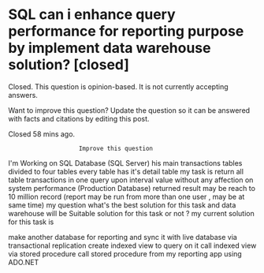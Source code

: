 
# SQL can i enhance query performance for reporting purpose by implement data warehouse solution? [closed]







Closed. This question is opinion-based. It is not currently accepting answers.
                        
                    










Want to improve this question? Update the question so it can be answered with facts and citations by editing this post.


Closed 58 mins ago.







                        Improve this question
                    



I'm Working on SQL Database (SQL Server) his main transactions tables divided to four tables every table has it's detail table my task is return all table transactions in one query upon interval value without any affection on system performance (Production Database) returned result may be reach to 10 million
record (report may be run from more than one user , may be at same time)
my question what's the best solution for this task and data warehouse will be Suitable solution for this task or not ?
my current solution for this task is

make another database for reporting and sync it with live database via transactional   replication
create indexed view to query on it
call indexed view via stored procedure
call stored procedure from my reporting app using ADO.NET


        